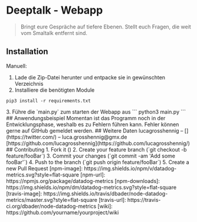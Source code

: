 # Deeptalk - Webapp
> Bringt eure Gespräche auf tiefere Ebenen. Stellt euch Fragen, die weit vom Smaltalk entfernt sind.

## Installation
Manuell: 
1. Lade die Zip-Datei herunter und entpacke sie in gewünschten Verzeichnis
2. Installiere die benötigten Module
```
pip3 install -r requirements.txt
```
<!--
5. Führe die `install.py` zum einmaligen Installieren des Projektes aus
```
python3 install.py
```
--!>
3. Führe die `main.py` zum starten der Webapp aus
```
python3 main.py
```
## Anwendungsbeispiel

Momentan ist das Programm noch in der Entwicklungsphase, weshalb es zu Fehlern führen kann.
Fehler können gerne auf GitHub gemeldet werden.



## Weitere Daten

lucagrosshennig – [](https://twitter.com/) – luca.grosshennig@gmx.de

[https://github.com/lucagrosshennig](https://github.com/lucagrosshennig/)

## Contributing

1. Fork it (<https://github.com/lucagrosshennig/Deeptalk-WebApp/fork>)
2. Create your feature branch (`git checkout -b feature/fooBar`)
3. Commit your changes (`git commit -am 'Add some fooBar'`)
4. Push to the branch (`git push origin feature/fooBar`)
5. Create a new Pull Request

[npm-image]: https://img.shields.io/npm/v/datadog-metrics.svg?style=flat-square
[npm-url]: https://npmjs.org/package/datadog-metrics
[npm-downloads]: https://img.shields.io/npm/dm/datadog-metrics.svg?style=flat-square
[travis-image]: https://img.shields.io/travis/dbader/node-datadog-metrics/master.svg?style=flat-square
[travis-url]: https://travis-ci.org/dbader/node-datadog-metrics
[wiki]: https://github.com/yourname/yourproject/wiki

